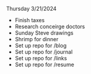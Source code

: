 Thursday 3/21/2024

* Finish taxes
* Research conceirge doctors
* Sunday Steve drawings
* Shrimp for dinner
* Set up repo for /blog
* Set up repo for /journal
* Set up repo for /links
* Set up repo for /resume
